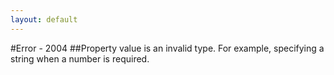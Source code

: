 ```yaml
---
layout: default
---
```


#Error - 2004
##Property value is an invalid type.
For example, specifying a string when a number is required.



